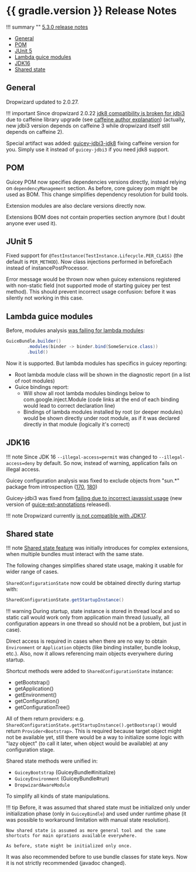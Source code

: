 # {{ gradle.version }} Release Notes

!!! summary ""
    [5.3.0 release notes](http://xvik.github.io/dropwizard-guicey/5.3.0/about/release-notes/)


* [General](#general)
* [POM](#pom)
* [JUnit 5](#junit-5) 
* [Lambda guice modules](#lambda-guice-modules)
* [JDK16](#jdk16)
* [Shared state](#shared-state)

## General

Dropwizard updated to 2.0.27.

!!! important
    Since dropwizard 2.0.22 [jdk8 compatibility is broken for jdbi3](https://github.com/dropwizard/dropwizard/releases/tag/v2.0.22)
    due to caffeine library upgrade (see [caffeine author explanation](https://github.com/jdbi/jdbi/issues/1853#issuecomment-819101724))
    (actually, new jdbi3 version depends on caffeine 3 while dropwizard itself still depends on caffeine 2).

Special artifact was added: [guicey-jdbi3-jdk8](https://github.com/xvik/dropwizard-guicey-ext/tree/master/guicey-jdbi3-jdk8) fixing caffeine version for you.
Simply use it instead of `guicey-jdbi3` if you need jdk8 support.

## POM

Guicey POM now specifies dependencies versions directly, instead relying on `dependencyManagement` section.
As before, core guicey pom might be used as BOM. This change simplifies dependency resolution for build tools.

Extension modules are also declare versions directly now.

Extensions BOM does not contain properties section anymore (but I doubt anyone ever used it).

## JUnit 5

Fixed support for `@TestInstance(TestInstance.Lifecycle.PER_CLASS)` (the default is `PER_METHOD`).
Now class injections performed in beforeEach instead of instancePostProcessor.

Error message would be thrown now when guicey extensions registered with non-static field (not supported mode of 
starting guicey per test method).
This should prevent incorrect usage confusion: before it was silently not working in this case.  

## Lambda guice modules

Before, modules analysis [was failing for lambda modules](https://github.com/xvik/dropwizard-guicey/issues/160):

```java
GuiceBundle.builder()
        .modules(binder -> binder.bind(SomeService.class))
        .build()
```

Now it is supported. But lambda modules has specifics in guicey reporting:

- Root lambda module class will be shown in the diagnostic report (in a list of root modules)
- Guice bindings report:
    * Will show all root lambda modules bindings below to com.google.inject.Module
      (code links at the end of each binding would lead to correct declaration line)
    * Bindings of lambda modules installed by root (or deeper modules) would be shown
      directly under root module, as if it was declared directly in that module (logically it's correct)

## JDK16

!!! note
    Since JDK 16 `--illegal-access=permit` was changed to `--illegal-access=deny` by default.
    So now, instead of warning, application fails on illegal access.

Guicey configuration analysis was fixed to exclude objects from "sun.*" package from introspection
([170](https://github.com/xvik/dropwizard-guicey/issues/170), [180](https://github.com/xvik/dropwizard-guicey/issues/180))

Guicey-jdbi3 was fixed from [failing due to incorrect javassist usage](https://github.com/xvik/dropwizard-guicey/issues/178)
(new version of [guice-ext-annotations](https://github.com/xvik/guice-ext-annotations/releases/tag/1.4.0) released).

!!! note 
    Dropwizard currently [is not compatible with JDK17](https://github.com/dropwizard/dropwizard/issues/4347).

## Shared state

!!! note
    [Shared state feature](../guide/shared.md) was initially introduces for complex extensions, when multiple bundles must 
    interact with the same state.

The following changes simplifies shared state usage, making it usable for wider range of cases.

`SharedConfigurationState` now could be obtained directly during startup with:

```java
SharedConfigurationState.getStartupInstance() 
```

!!! warning
    During startup, state instance is stored in thread local and so static call would work only from
    application main thread (usually, all configuration appears in one thread so should not be a problem, 
    but just in case).

Direct access is required in cases when there are no way to obtain `Environment` or `Application` objects
(like binding installer, bundle lookup, etc.). Also, now it allows referencing 
main objects everywhere during startup.

Shortcut methods were added to `SharedConfigurationState` instance:

- getBootstrap()
- getApplication()
- getEnvironment()
- getConfiguration()
- getConfigurationTree()

All of them return providers: e.g. `SharedConfigurationState.getStartupInstance().getBootsrap()`
would return `Provider<Bootstrap>`. This is required because target object 
might not be available yet, still there would be a way to initialize some logic with "lazy object" 
(to call it later, when object would be available) at any configuration stage.

Shared state methods were unified in:

- `GuiceyBootstrap` (GuiceyBundle#initialize)
- `GuiceyEnvironment` (GuiceyBundle#run)
- `DropwizardAwareModule`

To simplify all kinds of state manipulations.

!!! tip
    Before, it was assumed that shared state must be initialized only under 
    initialization phase (only in `GuiceyBindle`) and used under runtime phase 
    (it was possible to workaround limitation with manual state resolution).
    
    Now shared state is assumed as more general tool and the same 
    shortcuts for main oprations available everywhere.

    As before, state might be initialized only once.

It was also recommended before to use bundle classes for state keys.
Now it is not strictly recommended (javadoc changed).
